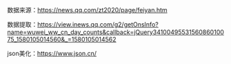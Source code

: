 数据来源：https://news.qq.com/zt2020/page/feiyan.htm

数据提取：https://view.inews.qq.com/g2/getOnsInfo?name=wuwei_ww_cn_day_counts&callback=jQuery3410049553156086010075_1580105014560&_=1580105014562

json美化：https://www.json.cn/